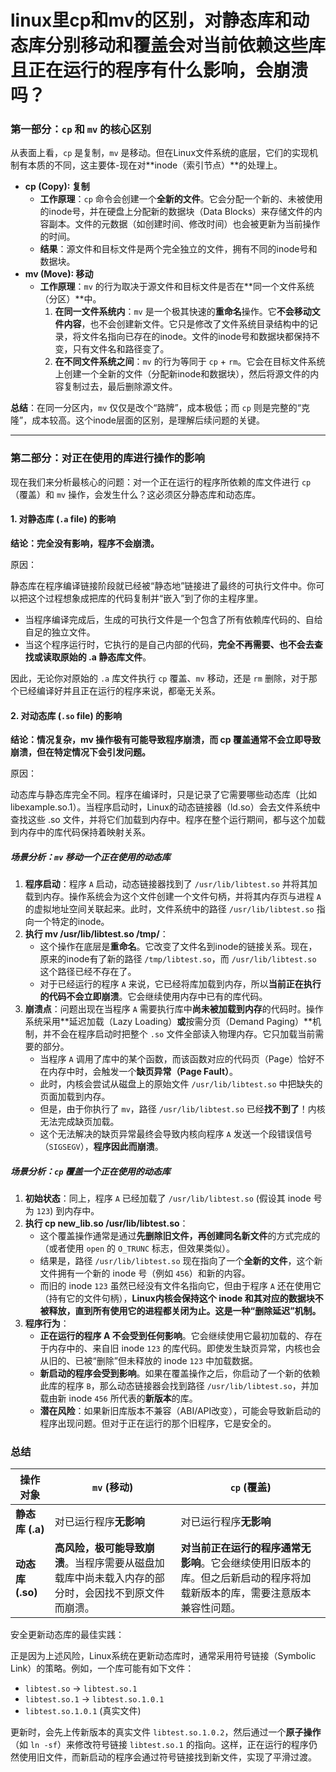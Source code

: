 # linux里cp和mv的区别，对静态库和动态库分别移动和覆盖会对当前依赖这些库且正在运行的程序有什么影响，会崩溃吗？



### 第一部分：`cp` 和 `mv` 的核心区别

从表面上看，`cp` 是复制，`mv` 是移动。但在Linux文件系统的底层，它们的实现机制有本质的不同，这主要体-现在对**inode（索引节点）**的处理上。

- **cp (Copy): 复制**
  - **工作原理**：`cp` 命令会创建一个**全新的文件**。它会分配一个新的、未被使用的inode号，并在硬盘上分配新的数据块（Data Blocks）来存储文件的内容副本。文件的元数据（如创建时间、修改时间）也会被更新为当前操作的时间。
  - **结果**：源文件和目标文件是两个完全独立的文件，拥有不同的inode号和数据块。
- **mv (Move): 移动**
  - **工作原理**：`mv` 的行为取决于源文件和目标文件是否在**同一个文件系统（分区）**中。
    1. **在同一文件系统内**：`mv` 是一个极其快速的**重命名**操作。它**不会移动文件内容**，也不会创建新文件。它只是修改了文件系统目录结构中的记录，将文件名指向已存在的inode。文件的inode号和数据块都保持不变，只有文件名和路径变了。
    2. **在不同文件系统之间**：`mv` 的行为等同于 `cp` + `rm`。它会在目标文件系统上创建一个全新的文件（分配新inode和数据块），然后将源文件的内容复制过去，最后删除源文件。

**总结**：在同一分区内，`mv` 仅仅是改个“路牌”，成本极低；而 `cp` 则是完整的“克隆”，成本较高。这个inode层面的区别，是理解后续问题的关键。

------



### 第二部分：对正在使用的库进行操作的影响

现在我们来分析最核心的问题：对一个正在运行的程序所依赖的库文件进行 `cp`（覆盖）和 `mv` 操作，会发生什么？这必须区分静态库和动态库。



#### 1. 对静态库 (`.a` file) 的影响

**结论：完全没有影响，程序不会崩溃。**

原因：

静态库在程序编译链接阶段就已经被“静态地”链接进了最终的可执行文件中。你可以把这个过程想象成把库的代码复制并“嵌入”到了你的主程序里。

- 当程序编译完成后，生成的可执行文件是一个包含了所有依赖库代码的、自给自足的独立文件。
- 当这个程序运行时，它执行的是自己内部的代码，**完全不再需要、也不会去查找或读取原始的 .a 静态库文件**。

因此，无论你对原始的 `.a` 库文件执行 `cp` 覆盖、`mv` 移动，还是 `rm` 删除，对于那个已经编译好并且正在运行的程序来说，都毫无关系。



#### 2. 对动态库 (`.so` file) 的影响

**结论：情况复杂，mv 操作极有可能导致程序崩溃，而 cp 覆盖通常不会立即导致崩溃，但在特定情况下会引发问题。**

原因：

动态库与静态库完全不同。程序在编译时，只是记录了它需要哪些动态库（比如 libexample.so.1）。当程序启动时，Linux的动态链接器（ld.so）会去文件系统中查找这些 .so 文件，并将它们加载到内存中。程序在整个运行期间，都与这个加载到内存中的库代码保持着映射关系。



##### 场景分析：`mv` 移动一个正在使用的动态库

1. **程序启动**：程序 `A` 启动，动态链接器找到了 `/usr/lib/libtest.so` 并将其加载到内存。操作系统会为这个文件创建一个文件句柄，并将其内存页与进程 `A` 的虚拟地址空间关联起来。此时，文件系统中的路径 `/usr/lib/libtest.so` 指向一个特定的inode。
2. **执行 mv /usr/lib/libtest.so /tmp/**：
   - 这个操作在底层是**重命名**。它改变了文件名到inode的链接关系。现在，原来的inode有了新的路径 `/tmp/libtest.so`，而 `/usr/lib/libtest.so` 这个路径已经不存在了。
   - 对于已经运行的程序 `A` 来说，它已经将库加载到内存，所以**当前正在执行的代码不会立即崩溃**。它会继续使用内存中已有的库代码。
3. **崩溃点**：问题出现在当程序 `A` 需要执行库中**尚未被加载到内存**的代码时。操作系统采用**延迟加载（Lazy Loading）**或**按需分页（Demand Paging）**机制，并不会在程序启动时把整个 `.so` 文件全部读入物理内存。它只加载当前需要的部分。
   - 当程序 `A` 调用了库中的某个函数，而该函数对应的代码页（Page）恰好不在内存中时，会触发一个**缺页异常（Page Fault）**。
   - 此时，内核会尝试从磁盘上的原始文件 `/usr/lib/libtest.so` 中把缺失的页面加载到内存。
   - 但是，由于你执行了 `mv`，路径 `/usr/lib/libtest.so` 已经**找不到了**！内核无法完成缺页加载。
   - 这个无法解决的缺页异常最终会导致内核向程序 `A` 发送一个段错误信号（`SIGSEGV`），**程序因此而崩溃**。



##### 场景分析：`cp` 覆盖一个正在使用的动态库

1. **初始状态**：同上，程序 `A` 已经加载了 `/usr/lib/libtest.so` (假设其 inode 号为 `123`) 到内存中。
2. **执行 cp new_lib.so /usr/lib/libtest.so**：
   - 这个覆盖操作通常是通过**先删除旧文件，再创建同名新文件**的方式完成的（或者使用 `open` 的 `O_TRUNC` 标志，但效果类似）。
   - 结果是，路径 `/usr/lib/libtest.so` 现在指向了一个**全新的文件**，这个新文件拥有一个新的 inode 号（例如 `456`）和新的内容。
   - 而旧的 inode `123` 虽然已经没有文件名指向它，但由于程序 `A` 还在使用它（持有它的文件句柄），**Linux内核会保持这个 inode 和其对应的数据块不被释放，直到所有使用它的进程都关闭为止。这是一种“删除延迟”机制。**
3. **程序行为**：
   - **正在运行的程序 A 不会受到任何影响**。它会继续使用它最初加载的、存在于内存中的、来自旧 inode `123` 的库代码。即使发生缺页异常，内核也会从旧的、已被“删除”但未释放的 inode `123` 中加载数据。
   - **新启动的程序会受到影响**。如果在覆盖操作之后，你启动了一个新的依赖此库的程序 `B`，那么动态链接器会找到路径 `/usr/lib/libtest.so`，并加载由新 inode `456` 所代表的**新版本**的库。
   - **潜在风险**：如果新旧库版本不兼容（ABI/API改变），可能会导致新启动的程序出现问题。但对于正在运行的那个旧程序，它是安全的。



### 总结

| 操作对象         | `mv` (移动)                                                  | `cp` (覆盖)                                                  |
| ---------------- | ------------------------------------------------------------ | ------------------------------------------------------------ |
| **静态库 (.a)**  | 对已运行程序**无影响**                                       | 对已运行程序**无影响**                                       |
| **动态库 (.so)** | **高风险，极可能导致崩溃**。当程序需要从磁盘加载库中尚未载入内存的部分时，会因找不到原文件而崩溃。 | **对当前正在运行的程序通常无影响**。它会继续使用旧版本的库。但之后新启动的程序将加载新版本的库，需要注意版本兼容性问题。 |

安全更新动态库的最佳实践：

正是因为上述风险，Linux系统在更新动态库时，通常采用符号链接（Symbolic Link）的策略。例如，一个库可能有如下文件：

- `libtest.so` -> `libtest.so.1`
- `libtest.so.1` -> `libtest.so.1.0.1`
- `libtest.so.1.0.1` (真实文件)

更新时，会先上传新版本的真实文件 `libtest.so.1.0.2`，然后通过一个**原子操作**（如 `ln -sf`）来修改符号链接 `libtest.so.1` 的指向。这样，正在运行的程序仍然使用旧文件，而新启动的程序会通过符号链接找到新文件，实现了平滑过渡。
